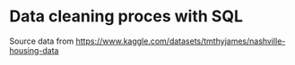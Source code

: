 # Data cleaning proces with SQL

Source data from https://www.kaggle.com/datasets/tmthyjames/nashville-housing-data
